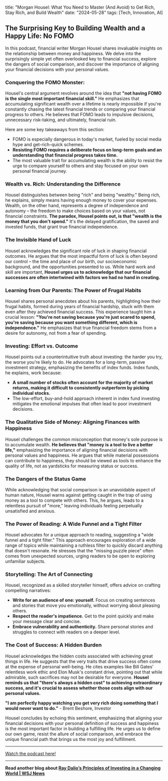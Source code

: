 

title: "Morgan Housel: What You Need to Master (And Avoid) to Get Rich, Stay Rich, and Build Wealth"
date: "2024-05-28"
tags: [Tech, Innovation, AI]


## The Surprising Key to Building Wealth and a Happy Life: No FOMO

In this podcast, financial writer Morgan Housel shares invaluable insights on the relationship between money and happiness. We delve into the surprisingly simple yet often overlooked key to financial success, explore the dangers of social comparison, and discover the importance of aligning your financial decisions with your personal values.

### Conquering the FOMO Monster: 

Housel's central argument revolves around the idea that **"not having FOMO is the single most important financial skill."** He emphasizes that accumulating significant wealth over a lifetime is nearly impossible if you're constantly chasing the latest financial trends or comparing your financial progress to others. He believes that FOMO leads to impulsive decisions, unnecessary risk-taking, and ultimately, financial ruin.

Here are some key takeaways from this section:

* FOMO is especially dangerous in today's market, fueled by social media hype and get-rich-quick schemes.
* **Resisting FOMO requires a deliberate focus on long-term goals and an understanding that financial progress takes time.**
* The most valuable trait for accumulating wealth is the ability to resist the urge to compare yourself to others and stay focused on your own personal financial journey.

### Wealth vs. Rich: Understanding the Difference

Housel distinguishes between being "rich" and being "wealthy."  Being rich, he explains, simply means having enough money to cover your expenses. Wealth, on the other hand, represents a degree of independence and autonomy – the freedom to make choices based on your values, not financial constraints. **The paradox, Housel points out, is that "wealth is the money that you don't spend."**  It's the delayed gratification, the saved and invested funds, that grant true financial independence.

### The Invisible Hand of Luck

Housel acknowledges the significant role of luck in shaping financial outcomes. He argues that the most impactful form of luck is often beyond our control – the time and place of our birth, our socioeconomic background, and the opportunities presented to us. While hard work and skill are important, **Housel urges us to acknowledge that our financial successes are often intertwined with factors we had no hand in creating.**

### Learning from Our Parents: The Power of Frugal Habits

Housel shares personal anecdotes about his parents, highlighting how their frugal habits, formed during years of financial hardship, stuck with them even after they achieved financial success. This experience taught him a crucial lesson: **"You're not saving because you're just scared to spend, you're saving because you want something different, which is independence."**  He emphasizes that true financial freedom stems from a desire for autonomy, not from a fear of spending.

### Investing: Effort vs. Outcome

Housel points out a counterintuitive truth about investing: the harder you try, the worse you're likely to do. He advocates for a long-term, passive investment strategy, emphasizing the benefits of index funds. Index funds, he explains, work because:

* **A small number of stocks often account for the majority of market returns, making it difficult to consistently outperform by picking individual stocks.**
* The low-effort, buy-and-hold approach inherent in index fund investing mitigates the emotional impulses that often lead to poor investment decisions.

### The Qualitative Side of Money: Aligning Finances with Happiness

Housel challenges the common misconception that money's sole purpose is to accumulate wealth. **He believes that "money is a tool to live a better life,"** emphasizing the importance of aligning financial decisions with personal values and happiness. He argues that while material possessions can contribute to happiness, they should be viewed as tools to enhance the quality of life, not as yardsticks for measuring status or success.

### The Dangers of the Status Game

While acknowledging that social comparison is an unavoidable aspect of human nature, Housel warns against getting caught in the trap of using money as a tool to compete with others. This, he argues, leads to a relentless pursuit of "more," leaving individuals feeling perpetually unsatisfied and anxious. 

### The Power of Reading: A Wide Funnel and a Tight Filter

Housel advocates for a unique approach to reading, suggesting a "wide funnel and a tight filter." This approach encourages exploration of a wide range of topics while maintaining a ruthless filter to quickly discard anything that doesn't resonate. He stresses that the "missing puzzle piece" often comes from unexpected sources, urging readers to be open to exploring unfamiliar subjects.

### Storytelling: The Art of Connecting

Housel, recognized as a skilled storyteller himself, offers advice on crafting compelling narratives:

* **Write for an audience of one: yourself.** Focus on creating sentences and stories that move you emotionally, without worrying about pleasing others.
* **Respect the reader's impatience.** Get to the point quickly and make your message clear and concise. 
* **Embrace vulnerability and authenticity.** Share personal stories and struggles to connect with readers on a deeper level.

### The Cost of Success: A Hidden Burden

Housel acknowledges the hidden costs associated with achieving great things in life. He suggests that the very traits that drive success often come at the expense of personal well-being. He cites examples like Bill Gates' relentless work ethic and Elon Musk's constant drive, pointing out that while admirable, such sacrifices may not be desirable for everyone. **Housel reminds us that "there's always a hidden cost" to achieving extraordinary success, and it's crucial to assess whether those costs align with our personal values.**

**"I am perfectly happy watching you get very rich doing something that I would never want to do."** - Brent Beshore, Investor

Housel concludes by echoing this sentiment, emphasizing that aligning your financial decisions with your personal definition of success and happiness is the most important factor in building a fulfilling life. He urges us to define our own game, resist the allure of social comparison, and embrace the unique financial path that brings us the most joy and fulfillment.

---

<a href="https://youtube.com/watch?v=zEx_IGVfi7Y" target="_blank">Watch the podcast here!</a>


---

**Read another blog about [Ray Dalio’s Principles of Investing in a Changing World | WSJ News](./20240523-raydalio-wsjnews)**
